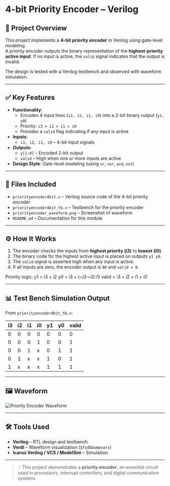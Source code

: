 # 4-bit Priority Encoder – Verilog

## 🧠 Project Overview
This project implements a **4-bit priority encoder** in Verilog using gate-level modeling.  
A priority encoder outputs the binary representation of the **highest-priority active input**. If no input is active, the `valid` signal indicates that the output is invalid.  

The design is tested with a Verilog testbench and observed with waveform simulation.

---

## ✅ Key Features
- **Functionality**:
  - Encodes 4 input lines (`i3, i2, i1, i0`) into a 2-bit binary output (`y1, y0`)
  - Priority: `i3 > i2 > i1 > i0`
  - Provides a `valid` flag indicating if any input is active
- **Inputs**:
  - `i3, i2, i1, i0` – 4-bit input signals
- **Outputs**:
  - `y[1:0]` – Encoded 2-bit output
  - `valid` – High when one or more inputs are active
- **Design Style**: Gate-level modeling (using `or`, `nor`, `and`, `not`)

---

## 📂 Files Included
- `priorityencoder4bit.v` – Verilog source code of the 4-bit priority encoder  
- `priorityencoder4bit_tb.v` – Testbench for the priority encoder  
- `priorityencoder_waveform.png` – Screenshot of waveform  
- `README.md` – Documentation for this module  

---

## ⚙️ How It Works
1. The encoder checks the inputs from **highest priority (i3)** to **lowest (i0)**.  
2. The binary code for the highest active input is placed on outputs `y1 y0`.  
3. The `valid` signal is asserted high when any input is active.  
4. If all inputs are zero, the encoder output is `00` and `valid = 0`.  

Priority logic:
y1 = i3 + i2
y0 = i3 + (~i3·~i2·i1)
valid = i3 + i2 + i1 + i0

---

## 📊 Test Bench Simulation Output
From `priorityencoder4bit_tb.v`:

| i3 | i2 | i1 | i0 | y1 | y0 | valid |
|----|----|----|----|----|----|-------|
| 0  | 0  | 0  | 0  |  0 |  0 |   0   |
| 0  | 0  | 0  | 1  |  0 |  0 |   1   |
| 0  | 0  | 1  | x  |  0 |  1 |   1   |
| 0  | 1  | x  | x  |  1 |  0 |   1   |
| 1  | x  | x  | x  |  1 |  1 |   1   |

---

## 🖼 Waveform
![Priority Encoder Waveform](priorityencoder_waveform.png)

---

## 🛠 Tools Used
- **Verilog** – RTL design and testbench  
- **Verdi** – Waveform visualization (`$fsdbDumpvars`)  
- **Icarus Verilog / VCS / ModelSim** – Simulation  

---

> 💡 This project demonstrates a **priority encoder**, an essential circuit used in processors, interrupt controllers, and digital communication systems.